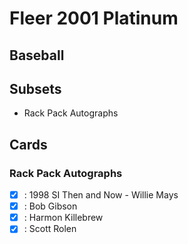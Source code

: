 # Fleer 2001 Platinum
## Baseball

## Subsets

- Rack Pack Autographs

## Cards

### Rack Pack Autographs
- [x] : 1998 SI Then and Now - Willie Mays<br>
- [x] : Bob Gibson<br>
- [x] : Harmon Killebrew<br>
- [x] : Scott Rolen<br>

